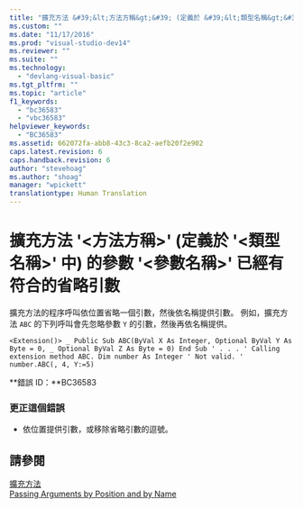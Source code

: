 ```yaml
---
title: "擴充方法 &#39;&lt;方法方稱&gt;&#39; (定義於 &#39;&lt;類型名稱&gt;&#39; 中) 的參數 &#39;&lt;參數名稱&gt;&#39; 已經有符合的省略引數 | Microsoft Docs"
ms.custom: ""
ms.date: "11/17/2016"
ms.prod: "visual-studio-dev14"
ms.reviewer: ""
ms.suite: ""
ms.technology: 
  - "devlang-visual-basic"
ms.tgt_pltfrm: ""
ms.topic: "article"
f1_keywords: 
  - "bc36583"
  - "vbc36583"
helpviewer_keywords: 
  - "BC36583"
ms.assetid: 662072fa-abb8-43c3-8ca2-aefb20f2e902
caps.latest.revision: 6
caps.handback.revision: 6
author: "stevehoag"
ms.author: "shoag"
manager: "wpickett"
translationtype: Human Translation
---
```

# 擴充方法 &#39;&lt;方法方稱&gt;&#39; (定義於 &#39;&lt;類型名稱&gt;&#39; 中) 的參數 &#39;&lt;參數名稱&gt;&#39; 已經有符合的省略引數
擴充方法的程序呼叫依位置省略一個引數，然後依名稱提供引數。 例如，擴充方法 `ABC` 的下列呼叫會先忽略參數 `Y` 的引數，然後再依名稱提供。  
  
```  
<Extension()> _ Public Sub ABC(ByVal X As Integer, Optional ByVal Y As Byte = 0, _ Optional ByVal Z As Byte = 0) End Sub ' . . . ' Calling extension method ABC. Dim number As Integer ' Not valid. ' number.ABC(, 4, Y:=5)  
```  
  
 **錯誤 ID：**BC36583  
  
### 更正這個錯誤  
  
-   依位置提供引數，或移除省略引數的逗號。  
  
## 請參閱  
 [擴充方法](../../visual-basic/programming-guide/language-features/procedures/extension-methods.md)   
 [Passing Arguments by Position and by Name](../../visual-basic/programming-guide/language-features/procedures/passing-arguments-by-position-and-by-name.md)